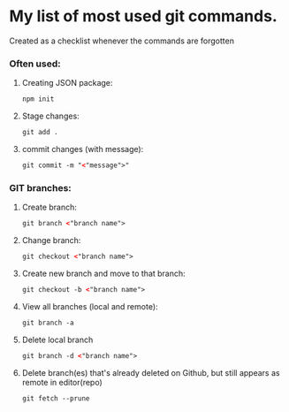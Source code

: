 # My list of most used git commands. 
Created as a checklist whenever the commands are forgotten 

### Often used:
<ol>
  <li>Creating JSON package:</li>

   ```HTML
  npm init
  ```

  <li>Stage changes:</li>
  
  ```HTML
  git add . 
  ```
  
  <li>commit changes (with message):</li>

  ```HTML
  git commit -m "<"message">"
  ```
</ol>


### GIT branches:
<ol>
  <li>Create branch:</li>

   ```HTML
  git branch <"branch name">
  ```

  <li>Change branch:</li>

   ```HTML
  git checkout <"branch name">
  ```

  <li>Create new branch and move to that branch:</li>

   ```HTML
  git checkout -b <"branch name">
  ```

  <li>View all branches (local and remote):</li>

   ```HTML
  git branch -a
  ```

  <li>Delete local branch</li>
  
  ```HTML
  git branch -d <"branch name"> 
  ```
  
  <li>Delete branch(es) that's already deleted on Github, but still appears as remote in editor(repo)</li>

  ```HTML
  git fetch --prune
  ```
</ol>
